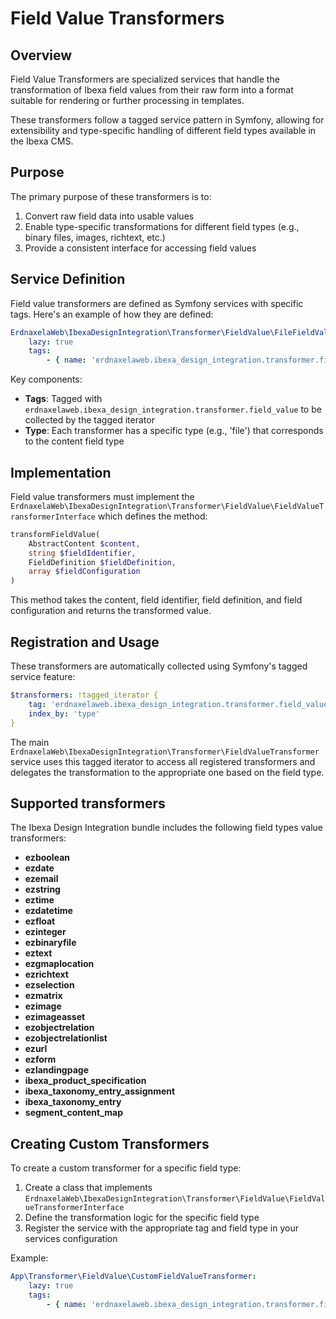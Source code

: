 # Field Value Transformers

## Overview

Field Value Transformers are specialized services that handle the transformation of Ibexa field values from their raw form into a format suitable for rendering or further processing in templates.

These transformers follow a tagged service pattern in Symfony, allowing for extensibility and type-specific handling of different field types available in the Ibexa CMS.

## Purpose

The primary purpose of these transformers is to:

1. Convert raw field data into usable values
2. Enable type-specific transformations for different field types (e.g., binary files, images, richtext, etc.)
3. Provide a consistent interface for accessing field values

## Service Definition

Field value transformers are defined as Symfony services with specific tags. Here's an example of how they are defined:

```yaml
ErdnaxelaWeb\IbexaDesignIntegration\Transformer\FieldValue\FileFieldValueTransformer:
    lazy: true
    tags:
        - { name: 'erdnaxelaweb.ibexa_design_integration.transformer.field_value', type: 'file' }
```

Key components:
- **Tags**: Tagged with `erdnaxelaweb.ibexa_design_integration.transformer.field_value` to be collected by the tagged iterator
- **Type**: Each transformer has a specific type (e.g., 'file') that corresponds to the content field type



## Implementation

Field value transformers must implement the `ErdnaxelaWeb\IbexaDesignIntegration\Transformer\FieldValue\FieldValueTransformerInterface` which defines the method:

```php
transformFieldValue(
    AbstractContent $content,
    string $fieldIdentifier,
    FieldDefinition $fieldDefinition,
    array $fieldConfiguration
)
```

This method takes the content, field identifier, field definition, and field configuration and returns the transformed value.

## Registration and Usage

These transformers are automatically collected using Symfony's tagged service feature:

```yaml
$transformers: !tagged_iterator { 
    tag: 'erdnaxelaweb.ibexa_design_integration.transformer.field_value', 
    index_by: 'type' 
}
```

The main `ErdnaxelaWeb\IbexaDesignIntegration\Transformer\FieldValueTransformer` service uses this tagged iterator to access all registered transformers and delegates the transformation to the appropriate one based on the field type.

## Supported transformers

The Ibexa Design Integration bundle includes the following field types value transformers:

- **ezboolean**
- **ezdate**
- **ezemail**
- **ezstring**
- **eztime**
- **ezdatetime**
- **ezfloat**
- **ezinteger**
- **ezbinaryfile**
- **eztext**
- **ezgmaplocation**
- **ezrichtext**
- **ezselection**
- **ezmatrix**
- **ezimage**
- **ezimageasset**
- **ezobjectrelation**
- **ezobjectrelationlist**
- **ezurl**
- **ezform**
- **ezlandingpage**
- **ibexa_product_specification**
- **ibexa_taxonomy_entry_assignment**
- **ibexa_taxonomy_entry**
- **segment_content_map**

## Creating Custom Transformers

To create a custom transformer for a specific field type:

1. Create a class that implements `ErdnaxelaWeb\IbexaDesignIntegration\Transformer\FieldValue\FieldValueTransformerInterface`
2. Define the transformation logic for the specific field type
3. Register the service with the appropriate tag and field type in your services configuration

Example:
```yaml
App\Transformer\FieldValue\CustomFieldValueTransformer:
    lazy: true
    tags:
        - { name: 'erdnaxelaweb.ibexa_design_integration.transformer.field_value', type: 'custom_field_type' }
```
